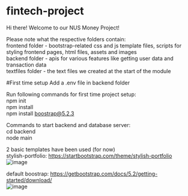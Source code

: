 # fintech-project
Hi there! Welcome to our NUS Money Project!

Please note what the respective folders contain:<br />
frontend folder - bootstrap-related css and js template files, scripts for styling frontend pages, html files, assets and images<br />
backend folder - apis for various features like getting user data and transaction data<br />
textfiles folder - the text files we created at the start of the module

#First time setup
Add a .env file in backend folder

Run following commands for first time project setup:<br />
npm init<br />
npm install <br />
npm install boostrap@5.2.3

Commands to start backend and database server:<br />
cd backend<br />
node main

2 basic templates have been used (for now)<br />
stylish-portfolio: https://startbootstrap.com/theme/stylish-portfolio<br />
![image](https://github.com/case141/fintech-project/assets/7495242/cddca837-3f7b-4383-bacb-88fc274f1cfc)

default boostrap: https://getbootstrap.com/docs/5.2/getting-started/download/<br />
![image](https://github.com/case141/fintech-project/assets/7495242/beea48c0-8ff7-45c9-b55c-befeece1b272)
